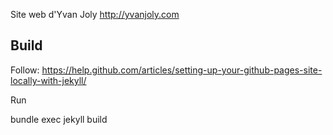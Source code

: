 Site web d'Yvan Joly http://yvanjoly.com

Build
-----

Follow: https://help.github.com/articles/setting-up-your-github-pages-site-locally-with-jekyll/

Run
  
  bundle exec jekyll build
